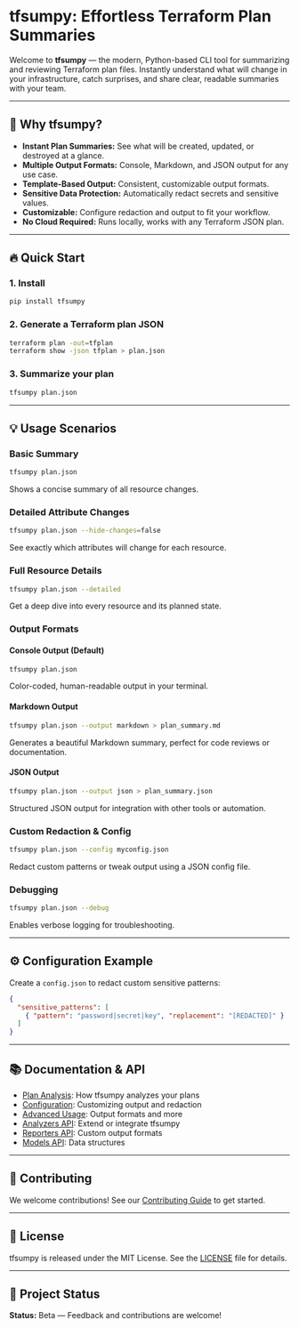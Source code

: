 # tfsumpy: Effortless Terraform Plan Summaries

Welcome to **tfsumpy** — the modern, Python-based CLI tool for summarizing and reviewing Terraform plan files. Instantly understand what will change in your infrastructure, catch surprises, and share clear, readable summaries with your team.

---

## 🚀 Why tfsumpy?

- **Instant Plan Summaries:** See what will be created, updated, or destroyed at a glance.
- **Multiple Output Formats:** Console, Markdown, and JSON output for any use case.
- **Template-Based Output:** Consistent, customizable output formats.
- **Sensitive Data Protection:** Automatically redact secrets and sensitive values.
- **Customizable:** Configure redaction and output to fit your workflow.
- **No Cloud Required:** Runs locally, works with any Terraform JSON plan.

---

## 🔥 Quick Start

### 1. Install
```bash
pip install tfsumpy
```

### 2. Generate a Terraform plan JSON
```bash
terraform plan -out=tfplan
terraform show -json tfplan > plan.json
```

### 3. Summarize your plan
```bash
tfsumpy plan.json
```

---

## 💡 Usage Scenarios

### Basic Summary
```bash
tfsumpy plan.json
```
Shows a concise summary of all resource changes.

### Detailed Attribute Changes
```bash
tfsumpy plan.json --hide-changes=false
```
See exactly which attributes will change for each resource.

### Full Resource Details
```bash
tfsumpy plan.json --detailed
```
Get a deep dive into every resource and its planned state.

### Output Formats

#### Console Output (Default)
```bash
tfsumpy plan.json
```
Color-coded, human-readable output in your terminal.

#### Markdown Output
```bash
tfsumpy plan.json --output markdown > plan_summary.md
```
Generates a beautiful Markdown summary, perfect for code reviews or documentation.

#### JSON Output
```bash
tfsumpy plan.json --output json > plan_summary.json
```
Structured JSON output for integration with other tools or automation.

### Custom Redaction & Config
```bash
tfsumpy plan.json --config myconfig.json
```
Redact custom patterns or tweak output using a JSON config file.

### Debugging
```bash
tfsumpy plan.json --debug
```
Enables verbose logging for troubleshooting.

---

## ⚙️ Configuration Example

Create a `config.json` to redact custom sensitive patterns:
```json
{
  "sensitive_patterns": [
    { "pattern": "password|secret|key", "replacement": "[REDACTED]" }
  ]
}
```

---

## 📚 Documentation & API

- [Plan Analysis](features/plan_analysis.md): How tfsumpy analyzes your plans
- [Configuration](usage/configuration.md): Customizing output and redaction
- [Advanced Usage](usage/advanced_usage.md): Output formats and more
- [Analyzers API](api/analyzers.md): Extend or integrate tfsumpy
- [Reporters API](api/reporters.md): Custom output formats
- [Models API](api/models.md): Data structures

---

## 🤝 Contributing

We welcome contributions! See our [Contributing Guide](contributing.md) to get started.

---

## 📝 License

tfsumpy is released under the MIT License. See the [LICENSE](https://github.com/rafaelherik/tfsumpy/blob/main/LICENSE) file for details.

---

## 🚦 Project Status

**Status:** Beta — Feedback and contributions are welcome! 